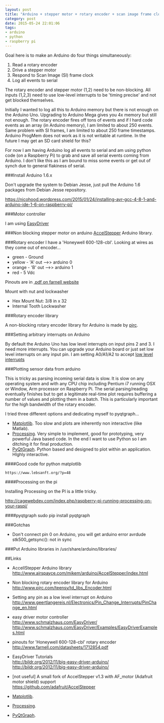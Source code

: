 ```yaml
---
layout: post
title: "Arduino + stepper motor + rotary encoder + scan image frame clock + serial logging"
category: post
date: 2015-05-24 22:01:06
tags:
- arduino
- python
- raspberry pi
---
```


Goal here is to make an Arduino do four things simultaneously:

1. Read a rotary encoder
2. Drive a stepper motor
3. Respond to Scan Image (SI) frame clock
4. Log all events to serial

The rotary encoder and stepper motor (1,2) need to be non-blocking. All inputs (1,2,3) need to use low-level interrupts to be 'timing precise' and not get blocked themselves.

Initially I wanted to log all this to Arduino memory but there is not enough on the Arduino Uno. Upgrading to Arduino Mega gives you 4x memory but still not enough. The rotary encoder fires off tons of events and if I hard code events as an array (in Arduino memory), I am limited to about 250 events. Same problem with SI frames, I am limited to about 250 frame timestamps. Arduino ProgMem does not work as it is not writable at runtime. In the future I may get an SD card shield for this?

For now I am having Arduino log all events to serial and am using python code (on a Raspberry Pi) to grab and save all serial events coming from Arduino. I don't like this as I am bound to miss some events or get out of synch due to general flakiness of serial.

###Install Arduino 1.6.x

Don't upgrade the system to Debian Jesse, just pull the Arduino 1.6 packages from Debian Jesse repository.

https://nicohood.wordpress.com/2015/01/24/installing-avr-gcc-4-8-1-and-arduino-ide-1-6-on-raspberry-pi/

###Motor controller

I am using [EasyDriver](http://www.schmalzhaus.com/EasyDriver/)

###Non blocking stepper motor on arduino
[AccelStepper](http://www.airspayce.com/mikem/arduino/AccelStepper/index.html) Arduino library.


###Rotary encoder
I have a 'Honeywell 600-128-cbl'. Looking at wires as they come out of encoder...

- green - Ground
- yellow -  'A' out -->> arduino 0
- orange - 'B' out -->> arduino 1
- red - 5 Vdc

Pinouts are in [.pdf on farnell website](http://www.farnell.com/datasheets/1712854.pdf)


Mount with nut and lockwasher
- Hex Mount Nut: 3/8 in x 32
- Internal Tooth Lockwasher
    
###Rotary encoder library

A non-blocking rotary encoder library for Arduino is made by [pjrc](http://www.pjrc.com/teensy/td_libs_Encoder.html).


###Setting arbitrary interrupts on Arduino

By default the Arduino Uno has low level interrupts on input pins 2 and 3. I need more interrupts. You can upgrade your Arduino board or just set low level interrupts on any input pin. I am setting A0/A1/A2 to accept [low level interrupts](http://www.geertlangereis.nl/Electronics/Pin_Change_Interrupts/PinChange_en.html)


###Plotting sensor data from arduino

This is tricky as parsing incoming serial data is slow. It is slow on any operating system and with any CPU chip including Pentium i7 running OSX or Window, Arm processor on Raspberry Pi. The serial parsing/reading eventually finishes but to get a legitimate real-time plot requires buffering a number of values and plotting them in a batch. This is particularly important for the high bandwidth of the rotary encoder.

I tried three different options and dedicating myself to pyqtgraph...

- [Matplotlib](http://matplotlib.org). Too slow and plots are inherently non interactive (like Matlab).
- [Processing](https://processing.org). Very simple to implement, good for prototyping, very powerful Java based code. In the end I want to use Python so I am ditching it for final production.
- [PyQtGraph](http://www.pyqtgraph.org). Python based and designed to plot within an application. HIghly interactive.


####Good code for python matplotlib

    https://www.lebsanft.org/?p=48

####Processing on the pi

Installing Processing on the PI is a little tricky.

http://cagewebdev.com/index.php/raspberry-pi-running-processing-on-your-raspi/

####pyqtgraph
    sudo pip install pyqtgraph
    

        
###Gotchas
 - Don't connect pin 0 on Arduino, you will get arduino error
    avrdude stk500_getsync(): not in sync
 
###Put Arduino libraries in
    /usr/share/arduino/libraries/
  
##Links
  
- AccellStepper Arduino library  
http://www.airspayce.com/mikem/arduino/AccelStepper/index.html

- Non blocking rotary encoder library for Arduino  
http://www.pjrc.com/teensy/td_libs_Encoder.html

- Setting any pin as a low level interrupt on Arduino  
http://www.geertlangereis.nl/Electronics/Pin_Change_Interrupts/PinChange_en.html

- easy driver motor controller  
http://www.schmalzhaus.com/EasyDriver/
http://www.schmalzhaus.com/EasyDriver/Examples/EasyDriverExamples.html

- pinouts for 'Honeywell 600-128-cbl' rotary encoder  
http://www.farnell.com/datasheets/1712854.pdf

- EasyDriver Tutorials  
http://bildr.org/2012/11/big-easy-driver-arduino/
http://bildr.org/2012/11/big-easy-driver-arduino/

- [not useful] A small fork of AccelStepper v1.3 with AF_motor (Adafruit motor shield) support  
https://github.com/adafruit/AccelStepper

- [Matplotlib](http://matplotlib.org).
- [Processing](https://processing.org).
- [PyQtGraph](http://www.pyqtgraph.org).
